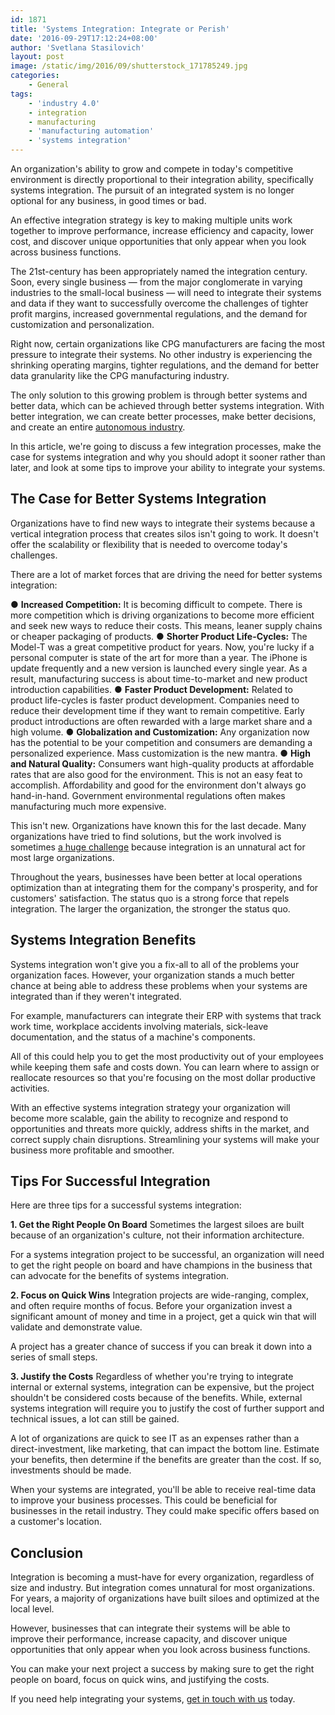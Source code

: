 ```yaml
---
id: 1871
title: 'Systems Integration: Integrate or Perish'
date: '2016-09-29T17:12:24+08:00'
author: 'Svetlana Stasilovich'
layout: post
image: /static/img/2016/09/shutterstock_171785249.jpg
categories:
    - General
tags:
    - 'industry 4.0'
    - integration
    - manufacturing
    - 'manufacturing automation'
    - 'systems integration'
---
```


An organization's ability to grow and compete in today's competitive environment is directly proportional to their integration ability, specifically systems integration. The pursuit of an integrated system is no longer optional for any business, in good times or bad.

An effective integration strategy is key to making multiple units work together to improve performance, increase efficiency and capacity, lower cost, and discover unique opportunities that only appear when you look across business functions.

The 21st-century has been appropriately named the integration century. Soon, every single business — from the major conglomerate in varying industries to the small-local business — will need to integrate their systems and data if they want to successfully overcome the challenges of tighter profit margins, increased governmental regulations, and the demand for customization and personalization.

Right now, certain organizations like CPG manufacturers are facing the most pressure to integrate their systems. No other industry is experiencing the shrinking operating margins, tighter regulations, and the demand for better data granularity like the CPG manufacturing industry.

The only solution to this growing problem is through better systems and better data, which can be achieved through better systems integration. With better integration, we can create better processes, make better decisions, and create an entire [autonomous industry](https://www.issart.com/blog/need-know-industry-4-0/).

In this article, we're going to discuss a few integration processes, make the case for systems integration and why you should adopt it sooner rather than later, and look at some tips to improve your ability to integrate your systems.

## The Case for Better Systems Integration

Organizations have to find new ways to integrate their systems because a vertical integration process that creates silos isn't going to work. It doesn't offer the scalability or flexibility that is needed to overcome today's challenges.

There are a lot of market forces that are driving the need for better systems integration:

● **Increased Competition:** It is becoming difficult to compete. There is more competition which is driving organizations to become more efficient and seek new ways to reduce their costs. This means, leaner supply chains or cheaper packaging of products.
● **Shorter Product Life-Cycles:** The Model-T was a great competitive product for years. Now, you're lucky if a personal computer is state of the art for more than a year. The iPhone is update frequently and a new version is launched every single year. As a result, manufacturing success is about time-to-market and new product introduction capabilities.
● **Faster Product Development:** Related to product life-cycles is faster product development. Companies need to reduce their development time if they want to remain competitive. Early product introductions are often rewarded with a large market share and a high volume.
● **Globalization and Customization:** Any organization now has the potential to be your competition and consumers are demanding a personalized experience. Mass customization is the new mantra.
● **High and Natural Quality:** Consumers want high-quality products at affordable rates that are also good for the environment. This is not an easy feat to accomplish. Affordability and good for the environment don't always go hand-in-hand. Government environmental regulations often makes manufacturing much more expensive.

This isn't new. Organizations have known this for the last decade. Many organizations have tried to find solutions, but the work involved is sometimes [a huge challenge](https://www.gartner.com/newsroom/id/3233217) because integration is an unnatural act for most large organizations.

Throughout the years, businesses have been better at local operations optimization than at integrating them for the company's prosperity, and for customers' satisfaction. The status quo is a strong force that repels integration. The larger the organization, the stronger the status quo.

## Systems Integration Benefits

Systems integration won't give you a fix-all to all of the problems your organization faces. However, your organization stands a much better chance at being able to address these problems when your systems are integrated than if they weren't integrated.

For example, manufacturers can integrate their ERP with systems that track work time, workplace accidents involving materials, sick-leave documentation, and the status of a machine's components.

All of this could help you to get the most productivity out of your employees while keeping them safe and costs down. You can learn where to assign or reallocate resources so that you're focusing on the most dollar productive activities.

With an effective systems integration strategy your organization will become more scalable, gain the ability to recognize and respond to opportunities and threats more quickly, address shifts in the market, and correct supply chain disruptions. Streamlining your systems will make your business more profitable and smoother.

## Tips For Successful Integration

Here are three tips for a successful systems integration:

**1. Get the Right People On Board**
Sometimes the largest siloes are built because of an organization's culture, not their information architecture.

For a systems integration project to be successful, an organization will need to get the right people on board and have champions in the business that can advocate for the benefits of systems integration.

**2. Focus on Quick Wins**
Integration projects are wide-ranging, complex, and often require months of focus. Before your organization invest a significant amount of money and time in a project, get a quick win that will validate and demonstrate value.

A project has a greater chance of success if you can break it down into a series of small steps.

**3. Justify the Costs**
Regardless of whether you're trying to integrate internal or external systems, integration can be expensive, but the project shouldn't be considered costs because of the benefits. While, external systems integration will require you to justify the cost of further support and technical issues, a lot can still be gained.

A lot of organizations are quick to see IT as an expenses rather than a direct-investment, like marketing, that can impact the bottom line. Estimate your benefits, then determine if the benefits are greater than the cost. If so, investments should be made.

When your systems are integrated, you'll be able to receive real-time data to improve your business processes. This could be beneficial for businesses in the retail industry. They could make specific offers based on a customer's location.

## Conclusion

Integration is becoming a must-have for every organization, regardless of size and industry. But integration comes unnatural for most organizations. For years, a majority of organizations have built siloes and optimized at the local level.

However, businesses that can integrate their systems will be able to improve their performance, increase capacity, and discover unique opportunities that only appear when you look across business functions.

You can make your next project a success by making sure to get the right people on board, focus on quick wins, and justifying the costs.

If you need help integrating your systems, [get in touch with us](https://www.issart.com/en/lp/java-development-team/) today.